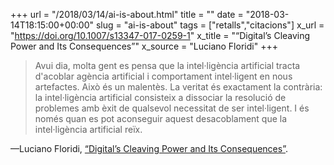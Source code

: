 +++
url = "/2018/03/14/ai-is-about.html"
title = ""
date = "2018-03-14T18:15:00+00:00"
slug = "ai-is-about"
tags = ["retalls","citacions"]
x_url = "https://doi.org/10.1007/s13347-017-0259-1"
x_title = "“Digital’s Cleaving Power and Its Consequences”"
x_source = "Luciano Floridi"
+++

> Avui dia, molta gent es pensa que la intel·ligència artificial tracta d'acoblar agència artificial i comportament intel·ligent en nous artefactes. Això és un malentès. La veritat és exactament la contrària: la intel·ligència artificial consisteix a dissociar la resolució de problemes amb èxit de qualsevol necessitat de ser intel·ligent. I és només quan es pot aconseguir aquest desacoblament que la intel·ligència artificial reïx.

—Luciano Floridi, [“Digital’s Cleaving Power and Its Consequences”](https://doi.org/10.1007/s13347-017-0259-1).

